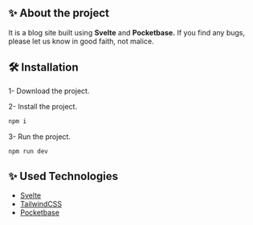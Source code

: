 ## ✨ About the project

It is a blog site built using **Svelte** and **Pocketbase.** If you find any bugs, please let us know in good faith, not malice.
## 🛠 Installation

1- Download the project.

2- Install the project.
```js
npm i
```

3- Run the project.
```js
npm run dev
```

  
## ✨ Used Technologies

- [Svelte](https://svelte.dev/)
- [TailwindCSS](https://tailwindcss.com/)
- [Pocketbase](https://pocketbase.io/)
